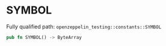 # SYMBOL

Fully qualified path: `openzeppelin_testing::constants::SYMBOL`

```rust
pub fn SYMBOL() -> ByteArray
```

